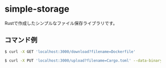 # simple-storage
Rustで作成したシンプルなファイル保存ライブラリです。

## コマンド例
```bash
$ curl -X GET 'localhost:3000/download?filename=Dockerfile'
```
```bash
$ curl -X PUT 'localhost:3000/upload?filename=Cargo.toml' --data-binary @Cargo.toml
```